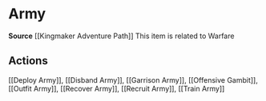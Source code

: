﻿---
id: '454'
name: Army
rarity: Common
source: '[[DATABASE/source/Kingmaker Adventure Path|Kingmaker Adventure Path]]'
trait:
- Army
type: Trait

---
# Army

**Source** [[Kingmaker Adventure Path]]
This item is related to Warfare

## Actions

[[Deploy Army]], [[Disband Army]], [[Garrison Army]], [[Offensive Gambit]], [[Outfit Army]], [[Recover Army]], [[Recruit Army]], [[Train Army]]